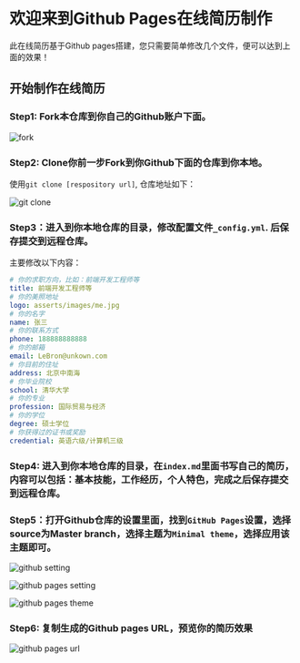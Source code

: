# 欢迎来到Github Pages在线简历制作

此在线简历基于Github pages搭建，您只需要简单修改几个文件，便可以达到上面的效果！

## 开始制作在线简历

### Step1: Fork本仓库到你自己的Github账户下面。

![fork](https://cdn.u1.huluxia.com/g4/M02/42/5B/rBAAdl7LRa6ARxB1AAMkKCVXJeM038.jpg)

### Step2: Clone你前一步Fork到你Github下面的仓库到你本地。

使用`git clone [respository url]`, 仓库地址如下：

![git clone](https://cdn.u1.huluxia.com/g4/M03/42/5C/rBAAdl7LRnSAXCh-AAQE8eSkW30591.jpg)

### Step3：进入到你本地仓库的目录，修改配置文件`_config.yml`. 后保存提交到远程仓库。

主要修改以下内容：

```yaml
# 你的求职方向，比如：前端开发工程师等
title: 前端开发工程师等
# 你的美照地址
logo: asserts/images/me.jpg
# 你的名字
name: 张三
# 你的联系方式
phone: 188888888888
# 你的邮箱
email: LeBron@unkown.com
# 你目前的住址
address: 北京中南海
# 你毕业院校
school: 清华大学
# 你的专业
profession: 国际贸易与经济
# 你的学位
degree: 硕士学位
# 你获得过的证书或奖励
credential: 英语六级/计算机三级
```

### Step4: 进入到你本地仓库的目录，在`index.md`里面书写自己的简历，内容可以包括：基本技能，工作经历，个人特色，完成之后保存提交到远程仓库。

### Step5：打开Github仓库的设置里面，找到`GitHub Pages`设置，选择source为Master branch，选择主题为`Minimal theme`，选择应用该主题即可。

![github setting](https://cdn.u1.huluxia.com/g4/M01/42/60/rBAAdl7LSIyAInOuAAKnUzfjVwE878.jpg)

![github pages setting](https://cdn.u1.huluxia.com/g4/M01/42/61/rBAAdl7LSRuAT6WxAALIe_pp8_U321.jpg)

![github pages theme](https://cdn.u1.huluxia.com/g4/M03/42/62/rBAAdl7LSZqAI3SgAAHuLLyntzA934.jpg)

### Step6: 复制生成的Github pages URL，预览你的简历效果

![github pages url](https://cdn.u1.huluxia.com/g4/M02/42/63/rBAAdl7LSk6AL8eWAAKMCX8cT0M164.jpg)